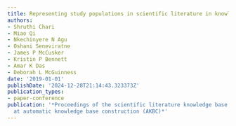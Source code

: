 ```yaml
---
title: Representing study populations in scientific literature in knowledge graphs
authors:
- Shruthi Chari
- Miao Qi
- Nkechinyere N Agu
- Oshani Seneviratne
- James P McCusker
- Kristin P Bennett
- Amar K Das
- Deborah L McGuinness
date: '2019-01-01'
publishDate: '2024-12-28T21:14:43.323373Z'
publication_types:
- paper-conference
publication: '*Proceedings of the scientific literature knowledge base (SLKB) workshop
  at automatic knowledge base construction (AKBC)*'
---
```

